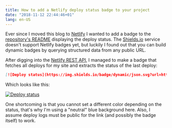 ```yaml
---
title: How to add a Netlify deploy status badge to your project
date: "2018-11-12 22:44:46+01"
lang: en-US
---
```


Ever since I moved this blog to [Netlify](https://www.netlify.com/) I wanted to add a badge to the [repository's README](https://github.com/rbardini/rbardini.com#readme) displaying the deploy status. The [Shields.io](https://shields.io/) service doesn't support Netlify badges yet, but luckily I found out that you can build dynamic badges by querying structured data from any public URL.

After digging into the [Netlify REST API](https://www.netlify.com/docs/api/), I managed to make a badge that fetches all deploys for my site and extracts the status of the last deploy:

```md
[![Deploy status](https://img.shields.io/badge/dynamic/json.svg?url=https://api.netlify.com/api/v1/sites/rbardini.com/deploys&label=deploy&query=$[0].state&colorB=blue)](https://app.netlify.com/sites/rbardini/deploys)
```

Which looks like this:

[![Deploy status](https://img.shields.io/badge/dynamic/json.svg?url=https://api.netlify.com/api/v1/sites/rbardini.com/deploys&label=deploy&query=$[0].state&colorB=blue)](https://app.netlify.com/sites/rbardini/deploys)

One shortcoming is that you cannot set a different color depending on the status, that's why I'm using a "neutral" blue background here. Also, I assume deploy logs must be public for the link (and possibly the badge itself) to work.
